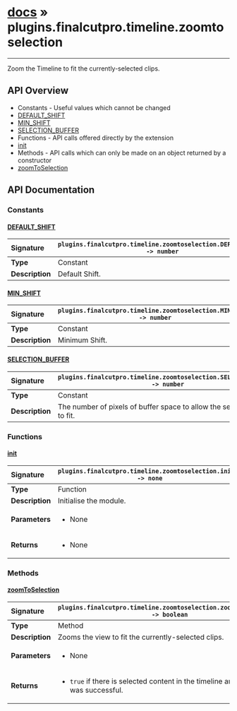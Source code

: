 # [docs](index.md) » plugins.finalcutpro.timeline.zoomtoselection
---

Zoom the Timeline to fit the currently-selected clips.

## API Overview
* Constants - Useful values which cannot be changed
 * [DEFAULT_SHIFT](#default_shift)
 * [MIN_SHIFT](#min_shift)
 * [SELECTION_BUFFER](#selection_buffer)
* Functions - API calls offered directly by the extension
 * [init](#init)
* Methods - API calls which can only be made on an object returned by a constructor
 * [zoomToSelection](#zoomtoselection)

## API Documentation

### Constants

#### [DEFAULT_SHIFT](#default_shift)
| <span style="float: left;">**Signature**</span> | <span style="float: left;">`plugins.finalcutpro.timeline.zoomtoselection.DEFAULT_SHIFT -> number` </span>                                                          |
| -----------------------------------------------------|---------------------------------------------------------------------------------------------------------|
| **Type**                                             | Constant                                                                                         |
| **Description**                                      | Default Shift.                                                                                         |

#### [MIN_SHIFT](#min_shift)
| <span style="float: left;">**Signature**</span> | <span style="float: left;">`plugins.finalcutpro.timeline.zoomtoselection.MIN_SHIFT -> number` </span>                                                          |
| -----------------------------------------------------|---------------------------------------------------------------------------------------------------------|
| **Type**                                             | Constant                                                                                         |
| **Description**                                      | Minimum Shift.                                                                                         |

#### [SELECTION_BUFFER](#selection_buffer)
| <span style="float: left;">**Signature**</span> | <span style="float: left;">`plugins.finalcutpro.timeline.zoomtoselection.SELECTION_BUFFER -> number` </span>                                                          |
| -----------------------------------------------------|---------------------------------------------------------------------------------------------------------|
| **Type**                                             | Constant                                                                                         |
| **Description**                                      | The number of pixels of buffer space to allow the selection zoom to fit.                                                                                         |

### Functions

#### [init](#init)
| <span style="float: left;">**Signature**</span> | <span style="float: left;">`plugins.finalcutpro.timeline.zoomtoselection.init() -> none` </span>                                                          |
| -----------------------------------------------------|---------------------------------------------------------------------------------------------------------|
| **Type**                                             | Function                                                                                         |
| **Description**                                      | Initialise the module.                                                                                         |
| **Parameters**                                       | <ul><li>None</li></ul>   |
| **Returns**                                          | <ul><li>None</li></ul>            |

### Methods

#### [zoomToSelection](#zoomtoselection)
| <span style="float: left;">**Signature**</span> | <span style="float: left;">`plugins.finalcutpro.timeline.zoomtoselection.zoomToSelection() -> boolean` </span>                                                          |
| -----------------------------------------------------|---------------------------------------------------------------------------------------------------------|
| **Type**                                             | Method                                                                                         |
| **Description**                                      | Zooms the view to fit the currently-selected clips.                                                                                         |
| **Parameters**                                       | <ul><li>None</li></ul>   |
| **Returns**                                          | <ul><li><code>true</code> if there is selected content in the timeline and zooming was successful.</li></ul>            |

